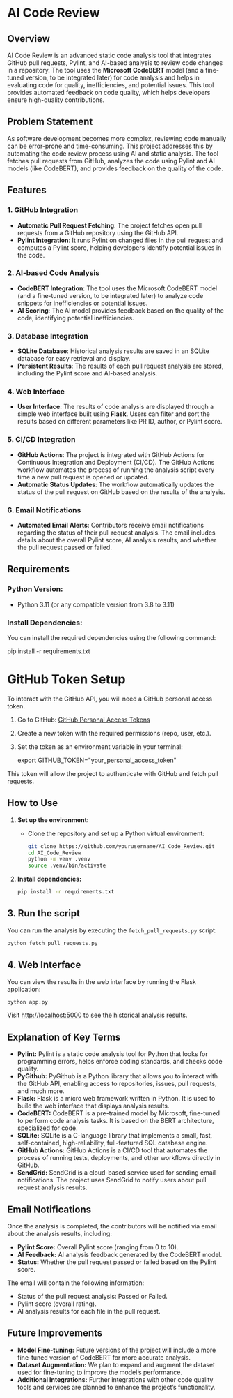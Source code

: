 # AI Code Review

## Overview
AI Code Review is an advanced static code analysis tool that integrates GitHub pull requests, Pylint, and AI-based analysis to review code changes in a repository. The tool uses the **Microsoft CodeBERT** model (and a fine-tuned version, to be integrated later) for code analysis and helps in evaluating code for quality, inefficiencies, and potential issues. This tool provides automated feedback on code quality, which helps developers ensure high-quality contributions.

## Problem Statement
As software development becomes more complex, reviewing code manually can be error-prone and time-consuming. This project addresses this by automating the code review process using AI and static analysis. The tool fetches pull requests from GitHub, analyzes the code using Pylint and AI models (like CodeBERT), and provides feedback on the quality of the code.

## Features

### 1. **GitHub Integration**
   - **Automatic Pull Request Fetching**: The project fetches open pull requests from a GitHub repository using the GitHub API.
   - **Pylint Integration**: It runs Pylint on changed files in the pull request and computes a Pylint score, helping developers identify potential issues in the code.

### 2. **AI-based Code Analysis**
   - **CodeBERT Integration**: The tool uses the Microsoft CodeBERT model (and a fine-tuned version, to be integrated later) to analyze code snippets for inefficiencies or potential issues.
   - **AI Scoring**: The AI model provides feedback based on the quality of the code, identifying potential inefficiencies.

### 3. **Database Integration**
   - **SQLite Database**: Historical analysis results are saved in an SQLite database for easy retrieval and display.
   - **Persistent Results**: The results of each pull request analysis are stored, including the Pylint score and AI-based analysis.

### 4. **Web Interface**
   - **User Interface**: The results of code analysis are displayed through a simple web interface built using **Flask**. Users can filter and sort the results based on different parameters like PR ID, author, or Pylint score.

### 5. **CI/CD Integration**
   - **GitHub Actions**: The project is integrated with GitHub Actions for Continuous Integration and Deployment (CI/CD). The GitHub Actions workflow automates the process of running the analysis script every time a new pull request is opened or updated.
   - **Automatic Status Updates**: The workflow automatically updates the status of the pull request on GitHub based on the results of the analysis.

### 6. **Email Notifications**
   - **Automated Email Alerts**: Contributors receive email notifications regarding the status of their pull request analysis. The email includes details about the overall Pylint score, AI analysis results, and whether the pull request passed or failed.

## Requirements

### Python Version:
- Python 3.11 (or any compatible version from 3.8 to 3.11)

### Install Dependencies:
You can install the required dependencies using the following command:


pip install -r requirements.txt

# GitHub Token Setup

To interact with the GitHub API, you will need a GitHub personal access token.

1. Go to GitHub: [GitHub Personal Access Tokens](https://github.com/settings/tokens)
2. Create a new token with the required permissions (repo, user, etc.).
3. Set the token as an environment variable in your terminal:


   export GITHUB_TOKEN="your_personal_access_token"

This token will allow the project to authenticate with GitHub and fetch pull requests.

## How to Use

1. **Set up the environment:**
   - Clone the repository and set up a Python virtual environment:

     ```bash
     git clone https://github.com/yourusername/AI_Code_Review.git
     cd AI_Code_Review
     python -m venv .venv
     source .venv/bin/activate
     ```

2. **Install dependencies:**

   ```bash
   pip install -r requirements.txt
    ```
   
## 3. Run the script

You can run the analysis by executing the `fetch_pull_requests.py` script:

```bash
python fetch_pull_requests.py
```

## 4. Web Interface

You can view the results in the web interface by running the Flask application:

```bash
python app.py
```

Visit [http://localhost:5000](http://localhost:5000) to see the historical analysis results.

## Explanation of Key Terms

- **Pylint:** Pylint is a static code analysis tool for Python that looks for programming errors, helps enforce coding standards, and checks code quality.
- **PyGithub:** PyGithub is a Python library that allows you to interact with the GitHub API, enabling access to repositories, issues, pull requests, and much more.
- **Flask:** Flask is a micro web framework written in Python. It is used to build the web interface that displays analysis results.
- **CodeBERT:** CodeBERT is a pre-trained model by Microsoft, fine-tuned to perform code analysis tasks. It is based on the BERT architecture, specialized for code.
- **SQLite:** SQLite is a C-language library that implements a small, fast, self-contained, high-reliability, full-featured SQL database engine.
- **GitHub Actions:** GitHub Actions is a CI/CD tool that automates the process of running tests, deployments, and other workflows directly in GitHub.
- **SendGrid:** SendGrid is a cloud-based service used for sending email notifications. The project uses SendGrid to notify users about pull request analysis results.

## Email Notifications

Once the analysis is completed, the contributors will be notified via email about the analysis results, including:
- **Pylint Score:** Overall Pylint score (ranging from 0 to 10).
- **AI Feedback:** AI analysis feedback generated by the CodeBERT model.
- **Status:** Whether the pull request passed or failed based on the Pylint score.

The email will contain the following information:
- Status of the pull request analysis: Passed or Failed.
- Pylint score (overall rating).
- AI analysis results for each file in the pull request.

## Future Improvements

- **Model Fine-tuning:** Future versions of the project will include a more fine-tuned version of CodeBERT for more accurate analysis.
- **Dataset Augmentation:** We plan to expand and augment the dataset used for fine-tuning to improve the model’s performance.
- **Additional Integrations:** Further integrations with other code quality tools and services are planned to enhance the project’s functionality.

